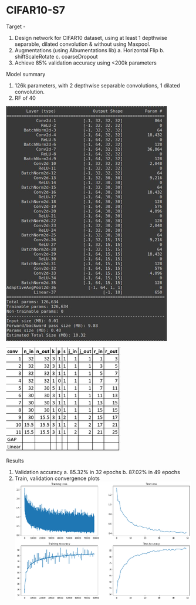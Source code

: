 # CIFAR10-S7

Target - 
1. Design network for CIFAR10 dataset, using at least 1 depthwise separable, dilated convolution & without using Maxpool.
2. Augmentations (using Albumentations lib)
    a. Horizontal Flip 
    b. shiftScaleRotate
    c. coarseDropout
4. Achieve 85% validation accuracy using <200k parameters

Model summary
1.  126k parameters, with 2 depthwise separable convolutions, 1 dilated convolution.
2.  RF of 40

![Model summary](Model_summary.jpg)

![Model RF Calculation](RF_Calc.jpg)

Results
1. Validation accuracy
    a.  85.32% in 32 epochs
    b.  87.02% in 49 epochs
2.  Train, validation convergence plots
![Train, test plots](plots.png)
